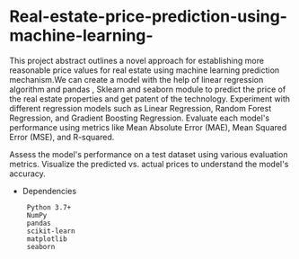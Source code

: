 # Real-estate-price-prediction-using-machine-learning-

This project abstract outlines a novel approach for establishing more reasonable price values for real estate using machine learning prediction mechanism.We can create a model with the help of linear regression algorithm and pandas , Sklearn and seaborn module to predict the price of the real estate properties and get patent of the technology.
Experiment with different regression models such as Linear Regression, Random Forest Regression, and Gradient Boosting Regression. Evaluate each model's performance using metrics like Mean Absolute Error (MAE), Mean Squared Error (MSE), and R-squared.

Assess the model's performance on a test dataset using various evaluation metrics. Visualize the predicted vs. actual prices to understand the model's accuracy.

- Dependencies
  
       Python 3.7+
       NumPy
       pandas
       scikit-learn
       matplotlib
       seaborn
    
